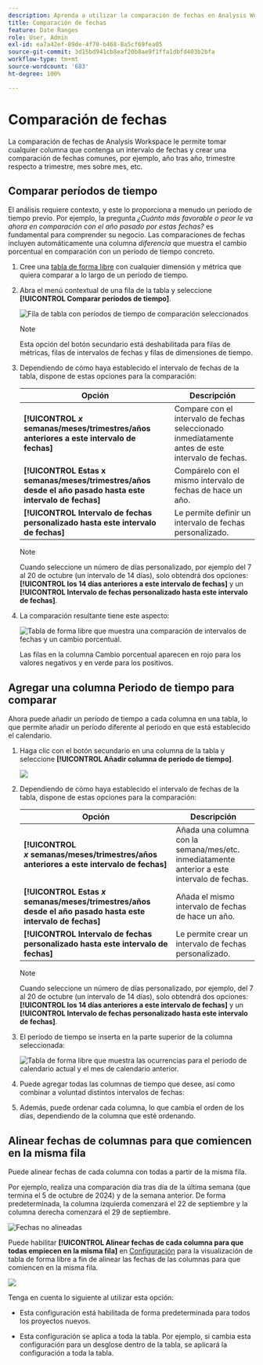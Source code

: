 ```yaml
---
description: Aprenda a utilizar la comparación de fechas en Analysis Workspace, que le permite tomar cualquier columna que contenga un intervalo de fechas y crear una comparación de fechas comunes.
title: Comparación de fechas
feature: Date Ranges
role: User, Admin
exl-id: ea7a42ef-89de-4f70-b468-8a5cf69fea05
source-git-commit: 3d15bd941cb8eaf20b8ae9f1ffa1dbfd403b2bfa
workflow-type: tm+mt
source-wordcount: '683'
ht-degree: 100%

---
```


# Comparación de fechas

La comparación de fechas de Analysis Workspace le permite tomar cualquier columna que contenga un intervalo de fechas y crear una comparación de fechas comunes, por ejemplo, año tras año, trimestre respecto a trimestre, mes sobre mes, etc.

## Comparar períodos de tiempo

El análisis requiere contexto, y este lo proporciona a menudo un período de tiempo previo. Por ejemplo, la pregunta *¿Cuánto más favorable o peor le va ahora en comparación con el año pasado por estas fechas?* es fundamental para comprender su negocio. Las comparaciones de fechas incluyen automáticamente una columna *diferencia* que muestra el cambio porcentual en comparación con un período de tiempo concreto.

1. Cree una [tabla de forma libre](/help/analyze/analysis-workspace/visualizations/freeform-table/freeform-table.md) con cualquier dimensión y métrica que quiera comparar a lo largo de un período de tiempo.
1. Abra el menú contextual de una fila de la tabla y seleccione **[!UICONTROL Comparar períodos de tiempo]**.

   ![Fila de tabla con períodos de tiempo de comparación seleccionados](assets/compare-time.png)

   >[!NOTE]
   >
   >Esta opción del botón secundario está deshabilitada para filas de métricas, filas de intervalos de fechas y filas de dimensiones de tiempo.

1. Dependiendo de cómo haya establecido el intervalo de fechas de la tabla, dispone de estas opciones para la comparación:

   | Opción | Descripción |
   |---|---|
   | **[!UICONTROL *x* semanas/meses/trimestres/años anteriores a este intervalo de fechas]** | Compare con el intervalo de fechas seleccionado inmediatamente antes de este intervalo de fechas. |
   | **[!UICONTROL Estas x semanas/meses/trimestres/años desde el año pasado hasta este intervalo de fechas]** | Compárelo con el mismo intervalo de fechas de hace un año. |
   | **[!UICONTROL Intervalo de fechas personalizado hasta este intervalo de fechas]** | Le permite definir un intervalo de fechas personalizado. |

   >[!NOTE]
   >
   >Cuando seleccione un número de días personalizado, por ejemplo del 7 al 20 de octubre (un intervalo de 14 días), solo obtendrá dos opciones: **[!UICONTROL los 14 días anteriores a este intervalo de fechas]** y un **[!UICONTROL Intervalo de fechas personalizado hasta este intervalo de fechas]**.

1. La comparación resultante tiene este aspecto:

   ![Tabla de forma libre que muestra una comparación de intervalos de fechas y un cambio porcentual.](assets/compare-time-result.png)

   Las filas en la columna Cambio porcentual aparecen en rojo para los valores negativos y en verde para los positivos.

## Agregar una columna Periodo de tiempo para comparar

Ahora puede añadir un período de tiempo a cada columna en una tabla, lo que permite añadir un período diferente al período en que está establecido el calendario.

1. Haga clic con el botón secundario en una columna de la tabla y seleccione **[!UICONTROL Añadir columna de periodo de tiempo]**.

   ![](assets/add-time-period-column.png)

1. Dependiendo de cómo haya establecido el intervalo de fechas de la tabla, dispone de estas opciones para la comparación:

   | Opción | Descripción |
   |---|---|
   | **[!UICONTROL *x* semanas/meses/trimestres/años anteriores a este intervalo de fechas]** | Añada una columna con la semana/mes/etc. inmediatamente anterior a este intervalo de fechas. |
   | **[!UICONTROL Estas *x* semanas/meses/trimestres/años desde el año pasado hasta este intervalo de fechas]** | Añada el mismo intervalo de fechas de hace un año. |
   | **[!UICONTROL Intervalo de fechas personalizado hasta este intervalo de fechas]** | Le permite crear un intervalo de fechas personalizado. |

   >[!NOTE]
   >
   >Cuando seleccione un número de días personalizado, por ejemplo, del 7 al 20 de octubre (un intervalo de 14 días), solo obtendrá dos opciones: **[!UICONTROL los 14 días anteriores a este intervalo de fechas]** y un **[!UICONTROL Intervalo de fechas personalizado hasta este intervalo de fechas]**.

1. El período de tiempo se inserta en la parte superior de la columna seleccionada:

   ![Tabla de forma libre que muestra las ocurrencias para el período de calendario actual y el mes de calendario anterior.](assets/add-time-period-column2.png)

1. Puede agregar todas las columnas de tiempo que desee, así como combinar a voluntad distintos intervalos de fechas:

1. Además, puede ordenar cada columna, lo que cambia el orden de los días, dependiendo de la columna que esté ordenando.

## Alinear fechas de columnas para que comiencen en la misma fila

Puede alinear fechas de cada columna con todas a partir de la misma fila.

Por ejemplo, realiza una comparación día tras día de la última semana (que termina el 5 de octubre de 2024) y de la semana anterior. De forma predeterminada, la columna izquierda comenzará el 22 de septiembre y la columna derecha comenzará el 29 de septiembre.

![Fechas no alineadas](assets/not-align-dates.png)

Puede habilitar **[!UICONTROL Alinear fechas de cada columna para que todas empiecen en la misma fila]** en [Configuración](/help/analyze/analysis-workspace/visualizations/freeform-table/freeform-table.md#settings-1) para la visualización de tabla de forma libre a fin de alinear las fechas de las columnas para que comiencen en la misma fila.

![](assets/align-dates.png)

Tenga en cuenta lo siguiente al utilizar esta opción:

* Esta configuración está habilitada de forma predeterminada para todos los proyectos nuevos.

* Esta configuración se aplica a toda la tabla. Por ejemplo, si cambia esta configuración para un desglose dentro de la tabla, se aplicará la configuración a toda la tabla.


<!--
# Date comparison

Date comparison in Analysis Workspace lets you take any column containing a date range and create a common date comparison, such as: year-over-year, quarter-over-quarter, month-over-month, etc.


>[!BEGINSHADEBOX]

See ![VideoCheckedOut](/help/assets/icons/VideoCheckedOut.svg) [Date comparison](https://video.tv.adobe.com/v/30753?quality=12&learn=on){target="_blank"} for a demo video.

>[!ENDSHADEBOX]



## Compare time periods {#section_C4E36BFE0F5C4378A74E705747C9DEE4}

>[!NOTE]
>[!UICONTROL Compare Time Periods] leverages advanced Calculated Metrics. As a result, it is available only to customers with Analytics Select, Prime, and Ultimate SKUs. 

Analysis requires context, and often that context is provided by a previous time period. For example, the question "How much better or worse are we doing than at this time last year?" is fundamental to understanding your business. Date Comparison automatically include a "difference" column, which shows the percentage change compared to a specified time period.

1. Create a Freeform table, with any dimensions and metrics you want to compare over a time period.
1. Right-click a table row and select **[!UICONTROL Compare time periods]**.

   ![](assets/compare-time.png)

   >[!NOTE]
   >
   >This right-click option is disabled for metric rows, date range rows, and time dimension rows.

1. Depending on how you have set the table's date range, you have these options for comparison: 

   |  Option  | Description  |
   |---|---|
   | **[!UICONTROL Prior week/month/quarter/year to this date range]** | Compares to the week/month/etc. immediately before this date range.  |
   | **[!UICONTROL This week/month/quarter/year last year to this date range]** | Compares to the same date range a year ago.  |
   | **[!UICONTROL Custom date range to this date range]** | Lets you select a custom date range.  |

   >[!NOTE]
   >
   >When you select a custom number of days, for example October 7 - October 20 (a 14-day range), you will get only 2 options: **[!UICONTROL Prior 14 days before this date range]**, and **[!UICONTROL Custom date range to this date range]**.

1. The resulting comparison looks like this:

   ![](assets/compare-time-result.png)

   Rows in the Percent Change column appear red for negative values and green for positive values.

1. (Optional) As in any other Workspace projects, you can create visualizations based on these time comparisons. For example, here is a Bar graph:

   ![](assets/compare-time-barchart.png)

   Note that in order to show the percentage change in the bar chart, you have to have the [!UICONTROL Percentages] setting checked in the [!UICONTROL Visualization Settings].

## Add a time period column for comparison {#section_93CC2B4F48504125BEC104046A32EB93}

You can now add a time period to each column in a table, enabling you to add a time period that is different from the one your calendar is set to. This is another way you can compare dates.

1. Right-click a column in the table and select **[!UICONTROL Add time period column]**. 

   ![](assets/add-time-period-column.png)

1. Depending on how you have set the table's date range, you have these options for comparison: 

   |  Option  | Description  |
   |---|---|
   | **[!UICONTROL Prior week/month/quarter/year to this date range]** | Adds a column with the week/month/etc. immediately before this date range.  |
   | **[!UICONTROL This week/month/quarter/year last year to this date range]** | Adds the same date range a year ago.  |
   | **[!UICONTROL Custom date range to this date range]** | Lets you select a custom date range.  |

   >[!NOTE]
   >
   >When you select a custom number of days, for example October 7 - October 20 (a 14-day range), you will get only 2 options: **[!UICONTROL Prior 14 days before this date range]**, and **[!UICONTROL Custom date range to this date range]**.

1. The time period will be inserted on top of the column you selected:

   ![](assets/add-time-period-column2.png)

1. You can add as many time columns as you want, as well as mix and match different date ranges:

   ![](assets/add-time-period-column4.png)

1. In addition, you can sort on each column, which will change the order of days depending on the column you are sorting on.

## Align column dates to start on the same row {#section_5085E200082048CB899C3F355062A733}

You can align the dates from each column to all start on the same row. 

For example, when you choose to align the dates, if you do a month-over-month comparison between October and September 2016, the left column will start with October 1 and the right column will start with September 1:

![](assets/add-time-period-column3.png)

>[!NOTE]
>
>Consider the following when using this option:
>
>* This setting is enabled by default for all new projects.
>
>* This setting applies to the entire table. For example, if you change this setting for a breakdown within the table, it will change the setting for the entire table.
>

To enable this setting, if it is not already enabled:

1. In the table where you want to align column dates, select the **Settings** icon in the table header.

1. On the [!UICONTROL **Settings**] tab, select **[!UICONTROL Align Dates from each column to all start on the same row (applies to entire table)]**.

![](assets/date-comparison-setting.png)


-->